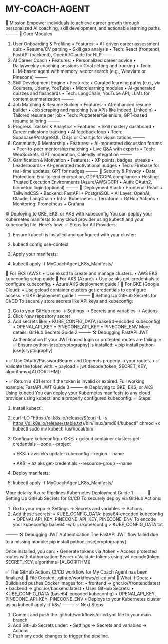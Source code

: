 # MY-COACH-AGENT
🎯 Mission
Empower individuals to achieve career growth through personalized AI coaching, skill development, and actionable learning paths.
⸻
🧩 Core Modules
1. User Onboarding & Profiling
• Features:
    • AI-driven career assessment quiz
    • Resume/CV parsing
    • Skill gap analysis
• Tech: React (frontend), FastAPI (backend), OpenAI/Claude for NLP
⸻
2. AI Career Coach
• Features:
    • Personalized career advice
    • Daily/weekly coaching sessions
    • Goal setting and tracking
• Tech: LLM-based agent with memory, vector search (e.g., Weaviate or Pinecone)
⸻
3. Skill Development Engine
• Features:
    • Curated learning paths (e.g., via Coursera, Udemy, YouTube)
    • Microlearning modules
    • AI-generated quizzes and flashcards
• Tech: LangChain, YouTube API, LLMs for content summarization
⸻
4. Job Matching & Resume Builder
• Features:
    • AI-enhanced resume builder
    • Job scraping and matching (via APIs like Indeed, LinkedIn)
    • Tailored resume per job
• Tech: Puppeteer/Selenium, GPT-based resume tailoring
⸻
5. Progress Tracker & Analytics
• Features:
    • Skill mastery dashboard
    • Career milestone tracking
    • AI feedback loop
• Tech: Supabase/PostgreSQL, D3.js or Chart.js for visualizations
⸻
6. Community & Mentorship
• Features:
    • AI-moderated discussion forums
    • Peer-to-peer mentorship matching
    • Live Q&A with experts
• Tech: WebSockets, GPT moderation, Calendly integration
⸻
7. Gamification & Motivation
• Features:
    • XP points, badges, streaks
    • Leaderboards
    • AI-generated motivational nudges
• Tech: Firebase for real-time updates, GPT for nudges
⸻
🔐 Security & Privacy
• Data Protection: End-to-end encryption, GDPR/CCPA compliance
• Hosting: Trusted Execution Environments (Azure/AWS/GCP)
• Auth: OAuth2, biometric login (optional)
⸻
🚀 Deployment Stack
• Frontend: React + TailwindCSS
• Backend: FastAPI + PostgreSQL
• AI Layer: OpenAI, Claude, LangChain
• Infra: Kubernetes + Terraform + GitHub Actions
• Monitoring: Prometheus + Grafana

☸️ Deploying to GKE, EKS, or AKS with kubeconfig
You can deploy your Kubernetes manifests to any cloud provider using kubectl and your kubeconfig file. Here's how:
✅ Steps for All Providers:
1. Ensure kubectl is installed and configured with your cluster:
1. kubectl config use-context <your-cluster-context>

2. Apply your manifests:
2. kubectl apply -f MyCoachAgent_K8s_Manifests/

🔹 For EKS (AWS):
• Use eksctl to create and manage clusters.
• AWS EKS kubeconfig setup guide
🔹 For AKS (Azure):
• Use az aks get-credentials to configure kubeconfig.
• Azure AKS deployment guide 1
🔹 For GKE (Google Cloud):
• Use gcloud container clusters get-credentials to configure access.
• GKE deployment guide 1
⸻
🔐 Setting Up GitHub Secrets for CI/CD
To securely store secrets like API keys and kubeconfig:
1. Go to your GitHub repo → Settings → Secrets and variables → Actions
2. Click New repository secret
3. Add secrets like:
    • KUBE_CONFIG_DATA (base64-encoded kubeconfig)
    • OPENAI_API_KEY
    • PINECONE_API_KEY
    • PINECONE_ENV
More details: GitHub Secrets Guide 2
⸻
🛠️ Debugging FastAPI JWT Authentication
If your JWT-based login or protected routes are failing:
• ✅ Ensure python-jose[cryptography] is installed:
• pip install python-jose[cryptography]

• ✅ Use OAuth2PasswordBearer and Depends properly in your routes.
• ✅ Validate the token with:
• payload = jwt.decode(token, SECRET_KEY, algorithms=[ALGORITHM])

• ✅ Return a 401 error if the token is invalid or expired.
Full working example: FastAPI JWT Guide 3
⸻
☸️ Deploying to GKE, EKS, or AKS Using kubectl
You can deploy your Kubernetes manifests to any cloud provider using kubectl and a properly configured kubeconfig.
✅ Steps:
1. Install kubectl:
1. curl -LO \"https://dl.k8s.io/release/$(curl -L -s https://dl.k8s.io/release/stable.txt)/bin/linux/amd64/kubectl\"
chmod +x kubectl
sudo mv kubectl /usr/local/bin/

2. Configure kubeconfig:
    • GKE:
    • gcloud container clusters get-credentials <cluster-name> --zone <zone> --project <project-id>

    • EKS:
    • aws eks update-kubeconfig --region <region> --name <cluster-name>

    • AKS:
    • az aks get-credentials --resource-group <resource-group> --name <cluster-name>

3. Deploy manifests:
3. kubectl apply -f MyCoachAgent_K8s_Manifests/

More details: Azure Pipelines Kubernetes Deployment Guide 1
⸻
🔐 Setting Up GitHub Secrets for CI/CD
To securely deploy via GitHub Actions:
1. Go to your repo → Settings → Secrets and variables → Actions
2. Add these secrets:
    • KUBE_CONFIG_DATA: base64-encoded kubeconfig
    • OPENAI_API_KEY, PINECONE_API_KEY, PINECONE_ENV
To encode your kubeconfig:
base64 -w 0 ~/.kube/config > KUBE_CONFIG_DATA.txt

⸻
🛠️ Debugging JWT Authentication
The FastAPI JWT flow failed due to a missing module:
pip install python-jose[cryptography]

Once installed, you can:
• Generate tokens via /token
• Access protected routes with Authorization: Bearer <token>
• Validate tokens using jwt.decode(token, SECRET_KEY, algorithms=[ALGORITHM])

✅ The GitHub Actions CI/CD workflow for My Coach Agent has been finalized.
📁 File Created:
.github/workflows/ci-cd.yml
🔧 What It Does:
• Builds and pushes Docker images for:
    • frontend → ghcr.io/<your-repo>/frontend:latest
    • backend → ghcr.io/<your-repo>/backend:latest
• Uses GitHub Secrets:
    • KUBE_CONFIG_DATA (base64-encoded kubeconfig)
    • OPENAI_API_KEY, PINECONE_API_KEY, PINECONE_ENV
• Deploys to your Kubernetes cluster using kubectl apply -f k8s/
⸻
✅ Next Steps:
1. Commit and push the .github/workflows/ci-cd.yml file to your main branch.
2. Add GitHub Secrets under:
    • Settings → Secrets and variables → Actions
3. Push any code changes to trigger the pipeline.

